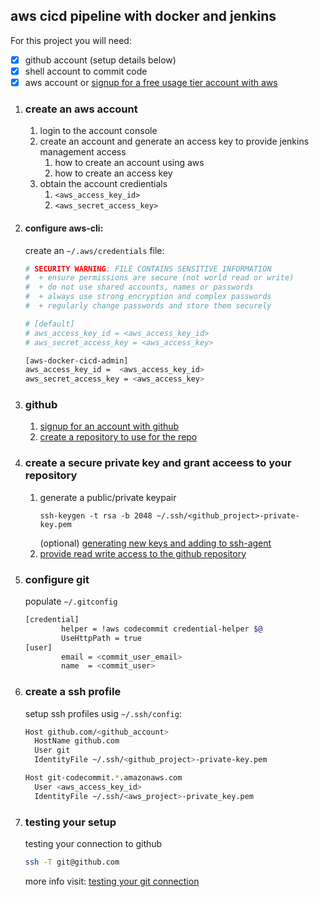    ## aws cicd pipeline with docker and jenkins
   
   For this project you will need:
   
   - [x] github account (setup details below)
   - [x] shell account to commit code
   - [x] aws account or [signup for a free usage tier account with aws](https://aws.amazon.com/free/)
   
1. ### create an aws account

   1. login to the account console
   1. create an account and generate an access key to provide jenkins management access
      1. how to create an account using aws
      1. how to create an access key
   1. obtain the account credientials
      1. `<aws_access_key_id>`
      1. `<aws_secret_access_key>`

1. #### configure aws-cli:

   create an `~/.aws/credentials` file:
   
   ```bash
   # SECURITY WARNING: FILE CONTAINS SENSITIVE INFORMATION
   #  + ensure permissions are secure (not world read or write)
   #  + do not use shared accounts, names or passwords
   #  + always use strong encryption and complex passwords
   #  + regularly change passwords and store them securely
   
   # [default]
   # aws_access_key_id = <aws_access_key_id>
   # aws_secret_access_key = <aws_access_key>
   
   [aws-docker-cicd-admin]
   aws_access_key_id =  <aws_access_key_id>
   aws_secret_access_key = <aws_access_key>
   ```
   
1. ### github

   1. [signup for an account with github](https://help.github.com/articles/signing-up-for-a-new-github-account/)<br>
   1. [create a repository to use for the repo](https://help.github.com/articles/create-a-repo/)<br>


1. ### create a secure private key and grant acceess to your repository

   1. generate a public/private keypair
      ```
      ssh-keygen -t rsa -b 2048 ~/.ssh/<github_project>-private-key.pem
      ```
      (optional) [generating new keys and adding to ssh-agent](https://help.github.com/articles/generating-a-new-ssh-key-and-adding-it-to-the-ssh-agent)
   1. [provide read write access to the github repository](https://help.github.com/articles/adding-a-new-ssh-key-to-your-github-account/)


1. ### configure git

   populate `~/.gitconfig`
   
   ```bash
   [credential]
           helper = !aws codecommit credential-helper $@
           UseHttpPath = true
   [user]
           email = <commit_user_email>
           name  = <commit_user>
   ```
   
1. ### create a ssh profile
   setup ssh profiles usig `~/.ssh/config`:

   ```bash
   Host github.com/<github_account>
     HostName github.com
     User git
     IdentityFile ~/.ssh/<github_project>-private-key.pem
   
   Host git-codecommit.*.amazonaws.com
     User <aws_access_key_id>
     IdentityFile ~/.ssh/<aws_project>-private_key.pem
   ```

1. ### testing your setup

   testing your connection to github
   ```bash
   ssh -T git@github.com
   ```
   more info visit: [testing your git connection](https://help.github.com/articles/testing-your-ssh-connection/)<br>

